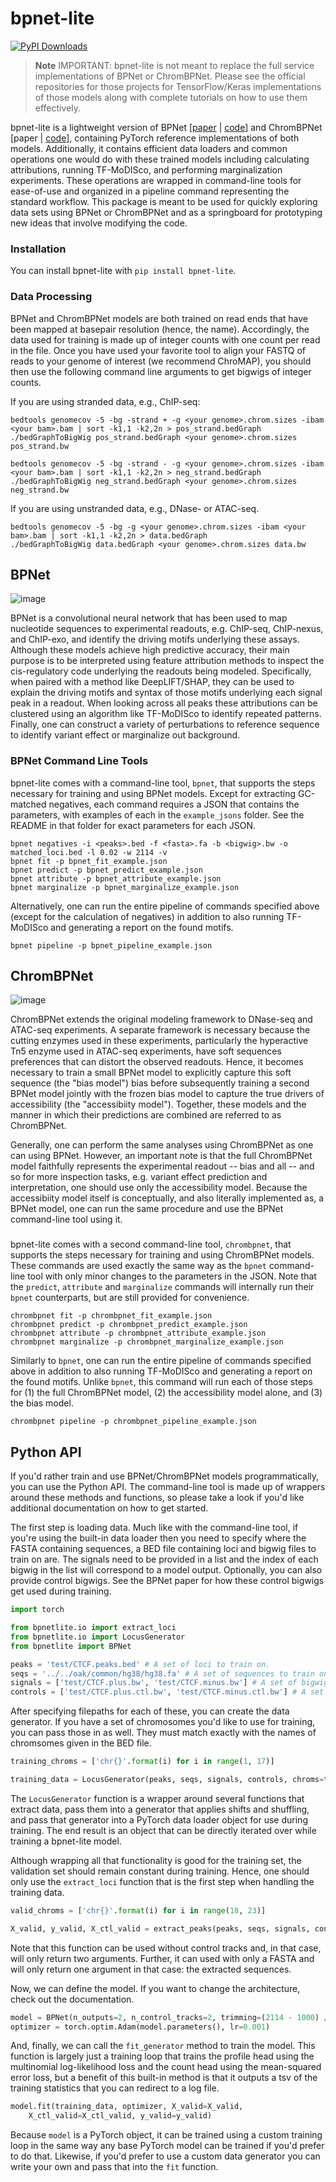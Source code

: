 # bpnet-lite

[![PyPI Downloads](https://static.pepy.tech/badge/bpnet-lite)](https://pepy.tech/projects/bpnet-lite)

> **Note**
> IMPORTANT: bpnet-lite is not meant to replace the full service implementations of BPNet or ChromBPNet. Please see the official repositories for those projects for TensorFlow/Keras implementations of those models along with complete tutorials on how to use them effectively.

bpnet-lite is a lightweight version of BPNet [[paper](https://www.nature.com/articles/s41588-021-00782-6) | [code](https://github.com/kundajelab/basepairmodels)] and ChromBPNet [paper | [code](https://github.com/kundajelab/chrombpnet)], containing PyTorch reference implementations of both models. Additionally, it contains efficient data loaders and common operations one would do with these trained models including calculating attributions, running TF-MoDISco, and performing marginalization experiments. These operations are wrapped in command-line tools for ease-of-use and organized in a pipeline command representing the standard workflow. This package is meant to be used for quickly exploring data sets using BPNet or ChromBPNet and as a springboard for prototyping new ideas that involve modifying the code. 

### Installation

You can install bpnet-lite with `pip install bpnet-lite`.

### Data Processing

BPNet and ChromBPNet models are both trained on read ends that have been mapped at basepair resolution (hence, the name). Accordingly, the data used for training is made up of integer counts with one count per read in the file. Once you have used your favorite tool to align your FASTQ of reads to your genome of interest (we recommend ChroMAP), you should then use the following command line arguments to get bigwigs of integer counts.

If you are using stranded data, e.g., ChIP-seq:

```
bedtools genomecov -5 -bg -strand + -g <your genome>.chrom.sizes -ibam <your bam>.bam | sort -k1,1 -k2,2n > pos_strand.bedGraph
./bedGraphToBigWig pos_strand.bedGraph <your genome>.chrom.sizes pos_strand.bw

bedtools genomecov -5 -bg -strand - -g <your genome>.chrom.sizes -ibam <your bam>.bam | sort -k1,1 -k2,2n > neg_strand.bedGraph
./bedGraphToBigWig neg_strand.bedGraph <your genome>.chrom.sizes neg_strand.bw
```

If you are using unstranded data, e.g., DNase- or ATAC-seq.

```
bedtools genomecov -5 -bg -g <your genome>.chrom.sizes -ibam <your bam>.bam | sort -k1,1 -k2,2n > data.bedGraph
./bedGraphToBigWig data.bedGraph <your genome>.chrom.sizes data.bw
```

## BPNet

![image](https://github.com/jmschrei/bpnet-lite/assets/3916816/5c6e6f73-aedd-4256-8776-5ef57a728d5e)

BPNet is a convolutional neural network that has been used to map nucleotide sequences to experimental readouts, e.g. ChIP-seq, ChIP-nexus, and ChIP-exo, and identify the driving motifs underlying these assays. Although these models achieve high predictive accuracy, their main purpose is to be interpreted using feature attribution methods to inspect the cis-regulatory code underlying the readouts being modeled. Specifically, when paired with a method like DeepLIFT/SHAP, they can be used to explain the driving motifs and syntax of those motifs underlying each signal peak in a readout. When looking across all peaks these attributions can be clustered using an algorithm like TF-MoDISco to identify repeated patterns. Finally, one can construct a variety of perturbations to reference sequence to identify variant effect or marginalize out background. 

### BPNet Command Line Tools

bpnet-lite comes with a command-line tool, `bpnet`, that supports the steps necessary for training and using BPNet models. Except for extracting GC-matched negatives, each command requires a JSON that contains the parameters, with examples of each in the `example_jsons` folder. See the README in that folder for exact parameters for each JSON.

```
bpnet negatives -i <peaks>.bed -f <fasta>.fa -b <bigwig>.bw -o matched_loci.bed -l 0.02 -w 2114 -v
bpnet fit -p bpnet_fit_example.json
bpnet predict -p bpnet_predict_example.json
bpnet attribute -p bpnet_attribute_example.json
bpnet marginalize -p bpnet_marginalize_example.json
```

Alternatively, one can run the entire pipeline of commands specified above (except for the calculation of negatives) in addition to also running TF-MoDISco and generating a report on the found motifs.

```
bpnet pipeline -p bpnet_pipeline_example.json
```

## ChromBPNet

![image](https://github.com/jmschrei/bpnet-lite/assets/3916816/e6f9bbdf-f107-4b3e-8b97-dc552af2239c)

ChromBPNet extends the original modeling framework to DNase-seq and ATAC-seq experiments. A separate framework is necessary because the cutting enzymes used in these experiments, particularly the hyperactive Tn5 enzyme used in ATAC-seq experiments, have soft sequences preferences that can distort the observed readouts. Hence, it becomes necessary to train a small BPNet model to explicitly capture this soft sequence (the "bias model") bias before subsequently training a second BPNet model jointly with the frozen bias model to capture the true drivers of accessibility (the "accessibiity model"). Together, these models and the manner in which their predictions are combined are referred to as ChromBPNet. 

Generally, one can perform the same analyses using ChromBPNet as one can using BPNet. However, an important note is that the full ChromBPNet model faithfully represents the experimental readout -- bias and all -- and so for more inspection tasks, e.g. variant effect prediction and interpretation, one should use only the accessibility model. Because the accessibiity model itself is conceptually, and also literally implemented as, a BPNet model, one can run the same procedure and use the BPNet command-line tool using it.

###

bpnet-lite comes with a second command-line tool, `chrombpnet`, that supports the steps necessary for training and using ChromBPNet models. These commands are used exactly the same way as the `bpnet` command-line tool with only minor changes to the parameters in the JSON. Note that the `predict`, `attribute` and `marginalize` commands will internally run their `bpnet` counterparts, but are still provided for convenience.

```
chrombpnet fit -p chrombpnet_fit_example.json
chrombpnet predict -p chrombpnet_predict_example.json
chrombpnet attribute -p chrombpnet_attribute_example.json
chrombpnet marginalize -p chrombpnet_marginalize_example.json
```

Similarly to `bpnet`, one can run the entire pipeline of commands specified above in addition to also running TF-MoDISco and generating a report on the found motifs. Unlike `bpnet`, this command will run each of those steps for (1) the full ChromBPNet model, (2) the accessibility model alone, and (3) the bias model. 

```
chrombpnet pipeline -p chrombpnet_pipeline_example.json
```

## Python API

If you'd rather train and use BPNet/ChromBPNet models programmatically, you can use the Python API. The command-line tool is made up of wrappers around these methods and functions, so please take a look if you'd like additional documentation on how to get started.

The first step is loading data. Much like with the command-line tool, if you're using the built-in data loader then you need to specify where the FASTA containing sequences, a BED file containing loci and bigwig files to train on are. The signals need to be provided in a list and the index of each bigwig in the list will correspond to a model output. Optionally, you can also provide control bigwigs. See the BPNet paper for how these control bigwigs get used during training. 

```python
import torch

from bpnetlite.io import extract_loci
from bpnetlite.io import LocusGenerator
from bpnetlite import BPNet

peaks = 'test/CTCF.peaks.bed' # A set of loci to train on.
seqs = '../../oak/common/hg38/hg38.fa' # A set of sequences to train on
signals = ['test/CTCF.plus.bw', 'test/CTCF.minus.bw'] # A set of bigwigs
controls = ['test/CTCF.plus.ctl.bw', 'test/CTCF.minus.ctl.bw'] # A set of bigwigs
```

After specifying filepaths for each of these, you can create the data generator. If you have a set of chromosomes you'd like to use for training, you can pass those in as well. They must match exactly with the names of chromsomes given in the BED file. 

```python
training_chroms = ['chr{}'.format(i) for i in range(1, 17)]

training_data = LocusGenerator(peaks, seqs, signals, controls, chroms=training_chroms)
```

The `LocusGenerator` function is a wrapper around several functions that extract data, pass them into a generator that applies shifts and shuffling, and pass that generator into a PyTorch data loader object for use during training. The end result is an object that can be directly iterated over while training a bpnet-lite model. 

Although wrapping all that functionality is good for the training set, the validation set should remain constant during training. Hence, one should only use the `extract_loci` function that is the first step when handling the training data.

```python
valid_chroms = ['chr{}'.format(i) for i in range(18, 23)]

X_valid, y_valid, X_ctl_valid = extract_peaks(peaks, seqs, signals, controls, chroms=valid_chroms, max_jitter=0)
```
Note that this function can be used without control tracks and, in that case, will only return two arguments. Further, it can used with only a FASTA and will only return one argument in that case: the extracted sequences. 

Now, we can define the model. If you want to change the architecture, check out the documentation.

```python
model = BPNet(n_outputs=2, n_control_tracks=2, trimming=(2114 - 1000) // 2).cuda()
optimizer = torch.optim.Adam(model.parameters(), lr=0.001)
```

And, finally, we can call the `fit_generator` method to train the model. This function is largely just a training loop that trains the profile head using the multinomial log-likelihood loss and the count head using the mean-squared error loss, but a benefit of this built-in method is that it outputs a tsv of the training statistics that you can redirect to a log file.

```python
model.fit(training_data, optimizer, X_valid=X_valid, 
	X_ctl_valid=X_ctl_valid, y_valid=y_valid)
```

Because `model` is a PyTorch object, it can be trained using a custom training loop in the same way any base PyTorch model can be trained if you'd prefer to do that. Likewise, if you'd prefer to use a custom data generator you can write your own and pass that into the `fit` function. 
